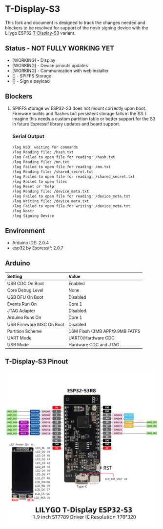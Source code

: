 # T-Display-S3

This fork and document is designed to track the changes needed and blockers to be resolved for support of the  nostr signing device with the Lilygo ESP32 <a href="https://www.lilygo.cc/products/t-display-s3?variant=42284559827125">T-Display-S3</a> variant.

## Status - NOT FULLY WORKING YET
- [WORKING] - Display 
- [WORKING] - Device pinouts updates
- [WORKING] - Communication with web installer
- [] - SPIFFS Storage
- [] - Sign a payload
 
## Blockers
1) SPIFFS storage w/ ESP32-S3 does not mount correctly upon boot. Firmware builds and flashes but persistent storage fails in the S3. I imagine this needs a custom partition table or better support for the S3 in future Espressif library updates and board support. 

	 ### Serial Output
	```E (552) SPIFFS: spiffs partition could not be found
	/log NSD: waiting for commands
	/log Reading file: /hash.txt
	/log Failed to open file for reading: /hash.txt
	/log Reading file: /mn.txt
	/log Failed to open file for reading: /mn.txt
	/log Reading file: /shared_secret.txt
	/log Failed to open file for reading: /shared_secret.txt
	/log Failed to open files
	/log Reset or 'help'
	/log Reading file: /device_meta.txt
	/log Failed to open file for reading: /device_meta.txt
	/log Writing file: /device_meta.txt
	/log Failed to open file for writing: /device_meta.txt
	/log Nostr
	/log Signing Device
	```
## Environment
- Arduino IDE: 2.0.4
- esp32 by Espressif: 2.0.7

## Arduino
| Setting                  | Value                            |
| :----------------------- | :------------------------------- |
| USB CDC On Boot          | Enabled                          |
| Core Debug Level         | None                             |
| USB DFU On Boot          | Disabled                         |
| Events Run On            | Core 1                           |
| JTAG Adapter             | Disabled.                        |
| Arduino Runs On          | Core 1                           |
| USB Firmware MSC On Boot | Disabled                         |
| Partition Scheme         | 16M Flash (3MB APP/9.9MB FATFS   |
| UART Mode                | UART0/Hardware CDC               |
| USB Mode                 | Hardware CDC and JTAG            |

## T-Display-S3 Pinout
![](T-DISPLAY-S3.jpg)
